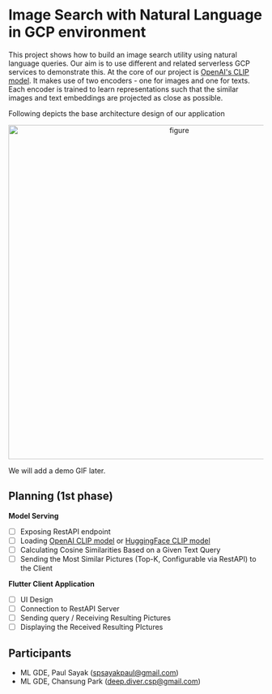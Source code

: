# Image Search with Natural Language in GCP environment

This project shows how to build an image search utility using natural language queries. Our aim is to use different and related serverless GCP services to demonstrate this. At the core of our project is [OpenAI's CLIP model](https://openai.com/blog/clip/). It makes use of two encoders - one for images and one for texts. Each encoder is trained to learn representations such that the similar images and text embeddings are projected as close as possible. 

Following depicts the base architecture design of our application

<p align="center">
<img width="659" alt="figure" src="https://user-images.githubusercontent.com/26025527/122719991-e0ef0980-d2a9-11eb-9ab0-e5b99e6f99f8.png">
</p>

We will add a demo GIF later. 

## Planning (1st phase)

**Model Serving**
- [ ] Exposing RestAPI endpoint
- [ ] Loading [OpenAI CLIP model](https://github.com/openai/CLIP) or [HuggingFace CLIP model](https://huggingface.co/transformers/model_doc/clip.html)
- [ ] Calculating Cosine Similarities Based on a Given Text Query
- [ ] Sending the Most Similar Pictures (Top-K, Configurable via RestAPI) to the Client

**Flutter Client Application**
- [ ] UI Design
- [ ] Connection to RestAPI Server
- [ ] Sending query / Receiving Resulting Pictures
- [ ] Displaying the Received Resulting PIctures

## Participants

- ML GDE, Paul Sayak (spsayakpaul@gmail.com)
- ML GDE, Chansung Park (deep.diver.csp@gmail.com)

